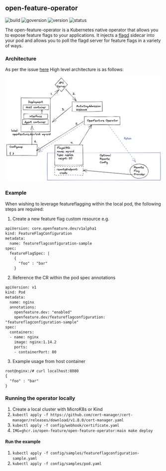 ## open-feature-operator

![build](https://img.shields.io/github/workflow/status/open-feature/open-feature-operator/ci)
![goversion](https://img.shields.io/github/go-mod/go-version/open-feature/open-feature-operator/main)
![version](https://img.shields.io/badge/version-pre--alpha-green)
![status](https://img.shields.io/badge/status-not--for--production-red)


The open-feature-operator is a Kubernetes native operator that allows you to expose feature flags to your applications. It injects a [flagd](https://github.com/open-feature/flagd) sidecar into your pod and allows you to poll the flagd server for feature flags in a variety of ways.

### Architecture

As per the issue [here](https://github.com/open-feature/research/issues/1)
High level architecture is as follows:

<img src="images/arch-0.png" width="560">


### Example

When wishing to leverage featureflagging within the local pod, the following steps are required:

1. Create a new feature flag custom resource e.g.
```
apiVersion: core.openfeature.dev/v1alpha1
kind: FeatureFlagConfiguration
metadata:
  name: featureflagconfiguration-sample
spec:
  featureFlagSpec: |
    {
      "foo" : "bar"
    } 
```

2. Reference the CR within the pod spec annotations
```
apiVersion: v1
kind: Pod
metadata:
  name: nginx
  annotations:
    openfeature.dev: "enabled"
    openfeature.dev/featureflagconfiguration: "featureflagconfiguration-sample"
spec:
  containers:
  - name: nginx
    image: nginx:1.14.2
    ports:
    - containerPort: 80
```

3. Example usage from host container

```
root@nginx:/# curl localhost:8080
{
  "foo" : "bar"
} 
```

 ### Running the operator locally

 1. Create a local cluster with MicroK8s or Kind
 2. `kubectl apply -f https://github.com/cert-manager/cert-manager/releases/download/v1.8.0/cert-manager.yaml`
 3. `kubectl apply -f config/webhook/certificate.yaml`
 4. `IMG=ghcr.io/open-feature/open-feature-operator:main make deploy`

#### Run the example

1. `kubectl apply -f config/samples/featureflagconfiguration-sample.yaml`
2. `kubectl apply -f config/samples/pod.yaml`